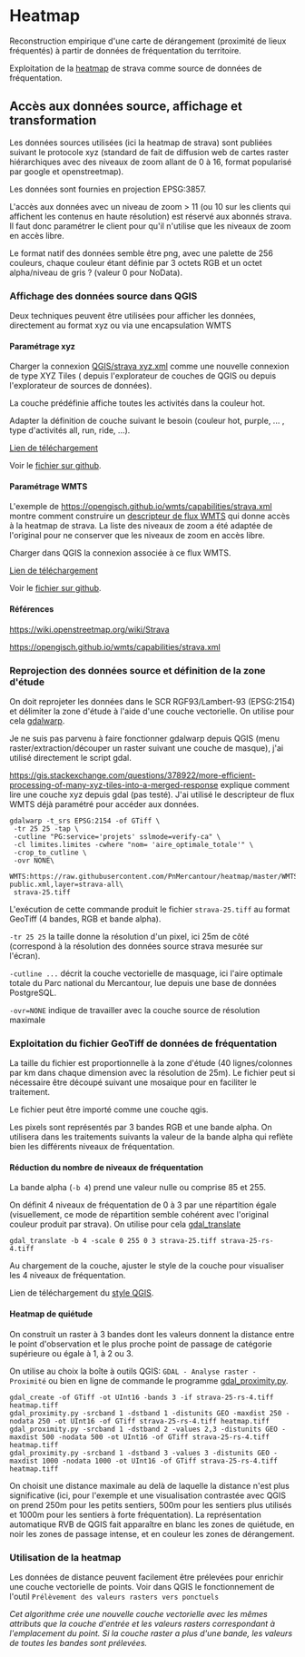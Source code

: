 # Heatmap

Reconstruction empirique d'une carte de dérangement (proximité de lieux fréquentés) à partir de données de fréquentation du territoire.

Exploitation de la [heatmap](https://www.strava.com/heatmap) de strava comme source de données de fréquentation.

## Accès aux données source, affichage et transformation

Les données sources utilisées (ici la heatmap de strava) sont publiées suivant le protocole xyz (standard de fait de diffusion web de cartes raster hiérarchiques avec des niveaux de zoom allant de 0 à 16, format popularisé par google et openstreetmap).

Les données sont fournies en projection EPSG:3857.

L'accès aux données avec un niveau de zoom > 11 (ou 10 sur les clients qui affichent les contenus en haute résolution) est réservé aux abonnés strava.
Il faut donc paramétrer le client pour qu'il n'utilise que les niveaux de zoom en accès libre.

Le format natif des données semble être png, avec une palette de 256 couleurs, chaque couleur étant définie par 3 octets RGB et un octet alpha/niveau de gris ? (valeur 0 pour NoData).

### Affichage des données source dans QGIS

Deux techniques peuvent être utilisées pour afficher les données, directement au format xyz ou via une encapsulation WMTS

#### Paramétrage xyz

Charger la connexion [QGIS/strava xyz.xml](<QGIS/strava xyz.xml>) comme une nouvelle connexion de type XYZ Tiles ( depuis l'explorateur de couches de QGIS ou depuis l'explorateur de sources de données).

La couche prédéfinie affiche toutes les activités dans la couleur hot.

Adapter la définition de couche suivant le besoin (couleur hot, purple, ... , type d'activités all, run, ride, ...).

[Lien de téléchargement](<https://raw.githubusercontent.com/PnMercantour/heatmap/master/QGIS/strava xyz.xml>)

Voir le [fichier sur github](<QGIS/strava xyz.xml>).

#### Paramétrage WMTS

L'exemple de https://opengisch.github.io/wmts/capabilities/strava.xml montre comment construire un [descripteur de flux WMTS](WMTS/strava-public.xml) qui donne accès à la heatmap de strava. La liste des niveaux de zoom a été adaptée de l'original pour ne conserver que les niveaux de zoom en accès libre.

Charger dans QGIS la connexion associée à ce flux WMTS.

[Lien de téléchargement](<https://raw.githubusercontent.com/PnMercantour/heatmap/master/QGIS/strava wmts.xml>)

Voir le [fichier sur github](<QGIS/strava wmts.xml>).

#### Références

https://wiki.openstreetmap.org/wiki/Strava

https://opengisch.github.io/wmts/capabilities/strava.xml

### Reprojection des données source et définition de la zone d'étude

On doit reprojeter les données dans le SCR RGF93/Lambert-93 (EPSG:2154) et délimiter la zone d'étude à l'aide d'une couche vectorielle. On utilise pour cela [gdalwarp](https://gdal.org/programs/gdalwarp.html).

Je ne suis pas parvenu à faire fonctionner gdalwarp depuis QGIS (menu raster/extraction/découper un raster suivant une couche de masque), j'ai utilisé directement le script gdal.

https://gis.stackexchange.com/questions/378922/more-efficient-processing-of-many-xyz-tiles-into-a-merged-response explique comment lire une couche xyz depuis gdal (pas testé).
J'ai utilisé le descripteur de flux WMTS déjà paramétré pour accéder aux données.

```
gdalwarp -t_srs EPSG:2154 -of GTiff \
 -tr 25 25 -tap \
 -cutline "PG:service='projets' sslmode=verify-ca" \
 -cl limites.limites -cwhere "nom= 'aire_optimale_totale'" \
 -crop_to_cutline \
 -ovr NONE\
 WMTS:https://raw.githubusercontent.com/PnMercantour/heatmap/master/WMTS/strava-public.xml,layer=strava-all\
 strava-25.tiff
```

L'exécution de cette commande produit le fichier `strava-25.tiff` au format GeoTiff (4 bandes, RGB et bande alpha).

`-tr 25 25` la taille donne la résolution d'un pixel, ici 25m de côté (correspond à la résolution des données source strava mesurée sur l'écran).

`-cutline ...` décrit la couche vectorielle de masquage, ici l'aire optimale totale du Parc national du Mercantour, lue depuis une base de données PostgreSQL.

`-ovr=NONE` indique de travailler avec la couche source de résolution maximale

### Exploitation du fichier GeoTiff de données de fréquentation

La taille du fichier est proportionnelle à la zone d'étude (40 lignes/colonnes par km dans chaque dimension avec la résolution de 25m). Le fichier peut si nécessaire être découpé suivant une mosaique pour en faciliter le traitement.

Le fichier peut être importé comme une couche qgis.

Les pixels sont représentés par 3 bandes RGB et une bande alpha. On utilisera dans les traitements suivants la valeur de la bande alpha qui reflète bien les différents niveaux de fréquentation.

#### Réduction du nombre de niveaux de fréquentation

La bande alpha (`-b 4`) prend une valeur nulle ou comprise 85 et 255.

On définit 4 niveaux de fréquentation de 0 à 3 par une répartition égale (visuellement, ce mode de répartition semble cohérent avec l'original couleur produit par strava). On utilise pour cela [gdal_translate](https://gdal.org/programs/gdal_translate.html)

```
gdal_translate -b 4 -scale 0 255 0 3 strava-25.tiff strava-25-rs-4.tiff
```

Au chargement de la couche, ajuster le style de la couche pour visualiser les 4 niveaux de fréquentation.

Lien de téléchargement du [style QGIS](https://raw.githubusercontent.com/PnMercantour/heatmap/master/QGIS/style_4_niveaux.qml).

#### Heatmap de quiétude

On construit un raster à 3 bandes dont les valeurs donnent la distance entre le point d'observation et le plus proche point de passage de catégorie supérieure ou égale à 1, à 2 ou 3.

On utilise au choix la boîte à outils QGIS: `GDAL - Analyse raster - Proximité` ou bien en ligne de commande le programme [gdal_proximity.py](https://gdal.org/programs/gdal_proximity.html).

```
gdal_create -of GTiff -ot UInt16 -bands 3 -if strava-25-rs-4.tiff heatmap.tiff
gdal_proximity.py -srcband 1 -dstband 1 -distunits GEO -maxdist 250 -nodata 250 -ot UInt16 -of GTiff strava-25-rs-4.tiff heatmap.tiff
gdal_proximity.py -srcband 1 -dstband 2 -values 2,3 -distunits GEO -maxdist 500 -nodata 500 -ot UInt16 -of GTiff strava-25-rs-4.tiff heatmap.tiff
gdal_proximity.py -srcband 1 -dstband 3 -values 3 -distunits GEO -maxdist 1000 -nodata 1000 -ot UInt16 -of GTiff strava-25-rs-4.tiff heatmap.tiff
```

On choisit une distance maximale au delà de laquelle la distance n'est plus significative (ici, pour l'exemple et une visualisation contrastée avec QGIS on prend 250m pour les petits sentiers, 500m pour les sentiers plus utilisés et 1000m pour les sentiers à forte fréquentation). La représentation automatique RVB de QGIS fait apparaître en blanc les zones de quiétude, en noir les zones de passage intense, et en couleur les zones de dérangement.

### Utilisation de la heatmap

Les données de distance peuvent facilement être prélevées pour enrichir une couche vectorielle de points. Voir dans QGIS le fonctionnement de l'outil `Prélèvement des valeurs rasters vers ponctuels`

_Cet algorithme crée une nouvelle couche vectorielle avec les mêmes attributs que la couche d'entrée et les valeurs rasters correspondant à l'emplacement du point.
Si la couche raster a plus d'une bande, les valeurs de toutes les bandes sont prélevées._
